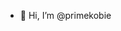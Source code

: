 - 👋 Hi, I’m @primekobie

<!---
primekobie/primekobie is a ✨ special ✨ repository because its `README.md` (this file) appears on your GitHub profile.
You can click the Preview link to take a look at your changes.
--->
